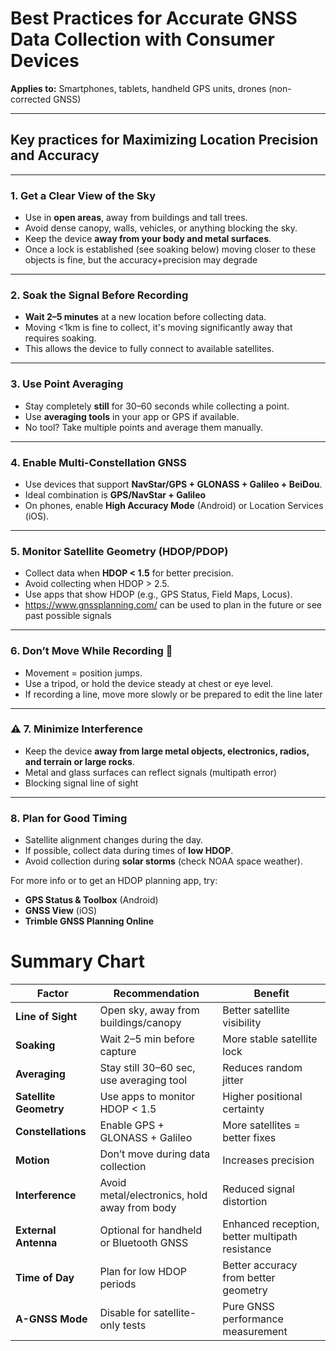 
# Best Practices for Accurate GNSS Data Collection with Consumer Devices

**Applies to:** Smartphones, tablets, handheld GPS units, drones (non-corrected GNSS)

---

## Key practices for Maximizing Location Precision and Accuracy

---

### 1. Get a Clear View of the Sky

* Use in **open areas**, away from buildings and tall trees.
* Avoid dense canopy, walls, vehicles, or anything blocking the sky.
* Keep the device **away from your body and metal surfaces**.
* Once a lock is established (see soaking below) moving closer to these objects is fine, but the accuracy+precision may degrade

---

### 2. Soak the Signal Before Recording

* **Wait 2–5 minutes** at a new location before collecting data.
* Moving <1km is fine to collect, it's moving significantly away that requires soaking. 
* This allows the device to fully connect to available satellites.

---

### 3. Use Point Averaging

* Stay completely **still** for 30–60 seconds while collecting a point.
* Use **averaging tools** in your app or GPS if available.
* No tool? Take multiple points and average them manually.

---

### 4. Enable Multi-Constellation GNSS

* Use devices that support **NavStar/GPS + GLONASS + Galileo + BeiDou**.
* Ideal combination is **GPS/NavStar + Galileo**
* On phones, enable **High Accuracy Mode** (Android) or Location Services (iOS).

---

### 5. Monitor Satellite Geometry (HDOP/PDOP)

* Collect data when **HDOP < 1.5** for better precision.
* Avoid collecting when HDOP > 2.5.
* Use apps that show HDOP (e.g., GPS Status, Field Maps, Locus).
* https://www.gnssplanning.com/ can be used to plan in the future or see past possible signals

---

### 6. Don’t Move While Recording 🚷

* Movement = position jumps.
* Use a tripod, or hold the device steady at chest or eye level.
* If recording a line, move more slowly or be prepared to edit the line later

---

### ⚠️ 7. Minimize Interference

* Keep the device **away from large metal objects, electronics, radios, and terrain or large rocks**.
* Metal and glass surfaces can reflect signals (multipath error)
* Blocking signal line of sight

---

### 8. Plan for Good Timing

* Satellite alignment changes during the day.
* If possible, collect data during times of **low HDOP**.
* Avoid collection during **solar storms** (check NOAA space weather).

For more info or to get an HDOP planning app, try:

* **GPS Status & Toolbox** (Android)
* **GNSS View** (iOS)
* **Trimble GNSS Planning Online**

# Summary Chart

| Factor                 | Recommendation                               | Benefit                                         |
| ---------------------- | -------------------------------------------- | ----------------------------------------------- |
| **Line of Sight**      | Open sky, away from buildings/canopy         | Better satellite visibility                     |
| **Soaking**            | Wait 2–5 min before capture                  | More stable satellite lock                      |
| **Averaging**          | Stay still 30–60 sec, use averaging tool     | Reduces random jitter                           |
| **Satellite Geometry** | Use apps to monitor HDOP < 1.5               | Higher positional certainty                     |
| **Constellations**     | Enable GPS + GLONASS + Galileo               | More satellites = better fixes                  |
| **Motion**             | Don’t move during data collection            | Increases precision                             |
| **Interference**       | Avoid metal/electronics, hold away from body | Reduced signal distortion                       |
| **External Antenna**   | Optional for handheld or Bluetooth GNSS      | Enhanced reception, better multipath resistance |
| **Time of Day**        | Plan for low HDOP periods                    | Better accuracy from better geometry            |
| **A-GNSS Mode**        | Disable for satellite-only tests             | Pure GNSS performance measurement               |
